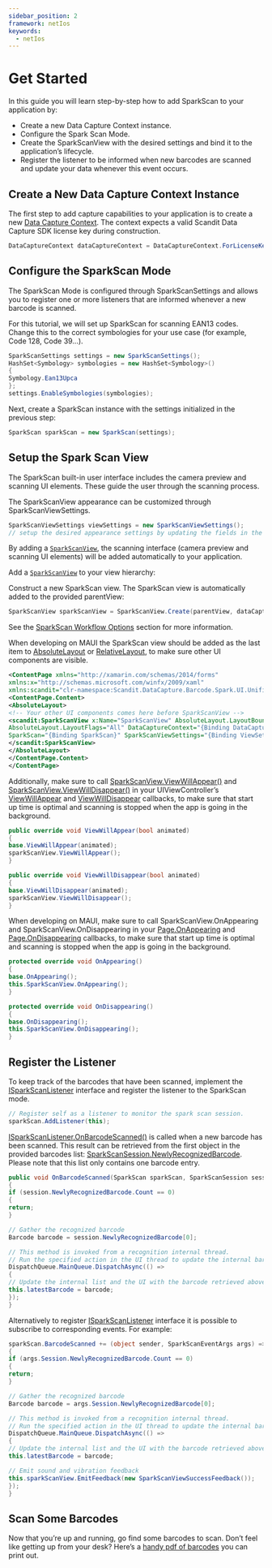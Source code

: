 ```yaml
---
sidebar_position: 2
framework: netIos
keywords:
  - netIos
---
```


# Get Started

In this guide you will learn step-by-step how to add SparkScan to your application by:

- Create a new Data Capture Context instance.
- Configure the Spark Scan Mode.
- Create the SparkScanView with the desired settings and bind it to the application’s lifecycle.
- Register the listener to be informed when new barcodes are scanned and update your data whenever this event occurs.

## Create a New Data Capture Context Instance

The first step to add capture capabilities to your application is to create a new [Data Capture Context](https://docs.scandit.com/data-capture-sdk/dotnet.ios/core/api/data-capture-context.html#class-scandit.datacapture.core.DataCaptureContext). The context expects a valid Scandit Data Capture SDK license key during construction.

```csharp
DataCaptureContext dataCaptureContext = DataCaptureContext.ForLicenseKey("-- ENTER YOUR SCANDIT LICENSE KEY HERE --");
```

## Configure the SparkScan Mode

The SparkScan Mode is configured through SparkScanSettings and allows you to register one or more listeners that are informed whenever a new barcode is scanned.

For this tutorial, we will set up SparkScan for scanning EAN13 codes. Change this to the correct symbologies for your use case (for example, Code 128, Code 39…).

```csharp
SparkScanSettings settings = new SparkScanSettings();
HashSet<Symbology> symbologies = new HashSet<Symbology>()
{
Symbology.Ean13Upca
};
settings.EnableSymbologies(symbologies);
```

Next, create a SparkScan instance with the settings initialized in the previous step:

```csharp
SparkScan sparkScan = new SparkScan(settings);
```

## Setup the Spark Scan View

The SparkScan built-in user interface includes the camera preview and scanning UI elements. These guide the user through the scanning process.

The SparkScanView appearance can be customized through SparkScanViewSettings.

```csharp
SparkScanViewSettings viewSettings = new SparkScanViewSettings();
// setup the desired appearance settings by updating the fields in the object above
```

By adding a [`SparkScanView`](https://docs.scandit.com/data-capture-sdk/dotnet.ios/barcode-capture/api/ui/spark-scan-view.html), the scanning interface (camera preview and scanning UI elements) will be added automatically to your application.

Add a [`SparkScanView`](https://docs.scandit.com/data-capture-sdk/dotnet.ios/barcode-capture/api/ui/spark-scan-view.html) to your view hierarchy:

Construct a new SparkScan view. The SparkScan view is automatically added to the provided parentView:

```csharp
SparkScanView sparkScanView = SparkScanView.Create(parentView, dataCaptureContext, sparkScan, viewSettings);
```

See the [SparkScan Workflow Options](./intro.md#workflow-options) section for more information.

When developing on MAUI the SparkScan view should be added as the last item to [AbsoluteLayout](https://learn.microsoft.com/en-us/xamarin/xamarin-forms/user-interface/layouts/absolutelayout) or [RelativeLayout](https://learn.microsoft.com/en-us/xamarin/xamarin-forms/user-interface/layouts/relativelayout), to make sure other UI components are visible.

```xml
<ContentPage xmlns="http://xamarin.com/schemas/2014/forms"
xmlns:x="http://schemas.microsoft.com/winfx/2009/xaml"
xmlns:scandit="clr-namespace:Scandit.DataCapture.Barcode.Spark.UI.Unified;assembly=ScanditBarcodeCaptureUnified">
<ContentPage.Content>
<AbsoluteLayout>
<!-- Your other UI components comes here before SparkScanView -->
<scandit:SparkScanView x:Name="SparkScanView" AbsoluteLayout.LayoutBounds="0,0,1,1"
AbsoluteLayout.LayoutFlags="All" DataCaptureContext="{Binding DataCaptureContext}"
SparkScan="{Binding SparkScan}" SparkScanViewSettings="{Binding ViewSettings}">
</scandit:SparkScanView>
</AbsoluteLayout>
</ContentPage.Content>
</ContentPage>
```

Additionally, make sure to call [SparkScanView.ViewWillAppear()](https://docs.scandit.com/data-capture-sdk/dotnet.ios/barcode-capture/api/ui/spark-scan-view.html#method-scandit.datacapture.barcode.spark.ui.SparkScanView.ViewWillAppear) and [SparkScanView.ViewWillDisappear()](https://docs.scandit.com/data-capture-sdk/dotnet.ios/barcode-capture/api/ui/spark-scan-view.html#method-scandit.datacapture.barcode.spark.ui.SparkScanView.ViewWillDisappear) in your UIViewController’s [ViewWillAppear](https://learn.microsoft.com/en-us/dotnet/api/uikit.uiviewcontroller.viewwillappear) and [ViewWillDisappear](https://learn.microsoft.com/en-us/dotnet/api/uikit.uiviewcontroller.viewwilldisappear)
callbacks, to make sure that start up time is optimal and scanning is stopped when the app is going in the background.

```csharp
public override void ViewWillAppear(bool animated)
{
base.ViewWillAppear(animated);
sparkScanView.ViewWillAppear();
}

public override void ViewWillDisappear(bool animated)
{
base.ViewWillDisappear(animated);
sparkScanView.ViewWillDisappear();
}
```

When developing on MAUI, make sure to call SparkScanView.OnAppearing and SparkScanView.OnDisappearing in your [Page.OnAppearing](https://learn.microsoft.com/en-us/dotnet/api/xamarin.forms.page.onappearing) and [Page.OnDisappearing](https://learn.microsoft.com/en-us/dotnet/api/xamarin.forms.page.ondisappearing) callbacks, to make sure that start up time is optimal and scanning is stopped when the app is going in the background.

```csharp
protected override void OnAppearing()
{
base.OnAppearing();
this.SparkScanView.OnAppearing();
}

protected override void OnDisappearing()
{
base.OnDisappearing();
this.SparkScanView.OnDisappearing();
}
```

## Register the Listener

To keep track of the barcodes that have been scanned, implement the [ISparkScanListener](https://docs.scandit.com/data-capture-sdk/dotnet.ios/barcode-capture/api/spark-scan-listener.html#interface-scandit.datacapture.barcode.spark.ISparkScanListener) interface and register the listener to the SparkScan mode.

```csharp
// Register self as a listener to monitor the spark scan session.
sparkScan.AddListener(this);
```

[ISparkScanListener.OnBarcodeScanned()](https://docs.scandit.com/data-capture-sdk/dotnet.ios/barcode-capture/api/spark-scan-listener.html#method-scandit.datacapture.barcode.spark.ISparkScanListener.OnBarcodeScanned) is called when a new barcode has been scanned. This result can
be retrieved from the first object in the provided barcodes list:
[SparkScanSession.NewlyRecognizedBarcode](https://docs.scandit.com/data-capture-sdk/dotnet.ios/barcode-capture/api/spark-scan-session.html#property-scandit.datacapture.barcode.spark.SparkScanSession.NewlyRecognizedBarcode). Please note that this list only contains one barcode entry.

```csharp
public void OnBarcodeScanned(SparkScan sparkScan, SparkScanSession session, IFrameData? data)
{
if (session.NewlyRecognizedBarcode.Count == 0)
{
return;
}

// Gather the recognized barcode
Barcode barcode = session.NewlyRecognizedBarcode[0];

// This method is invoked from a recognition internal thread.
// Run the specified action in the UI thread to update the internal barcode list.
DispatchQueue.MainQueue.DispatchAsync(() =>
{
// Update the internal list and the UI with the barcode retrieved above
this.latestBarcode = barcode;
});
}
```

Alternatively to register [ISparkScanListener](https://docs.scandit.com/data-capture-sdk/dotnet.ios/barcode-capture/api/spark-scan-listener.html#interface-scandit.datacapture.barcode.spark.ISparkScanListener) interface it is possible to subscribe to corresponding events. For example:

```csharp
sparkScan.BarcodeScanned += (object sender, SparkScanEventArgs args) =>
{
if (args.Session.NewlyRecognizedBarcode.Count == 0)
{
return;
}

// Gather the recognized barcode
Barcode barcode = args.Session.NewlyRecognizedBarcode[0];

// This method is invoked from a recognition internal thread.
// Run the specified action in the UI thread to update the internal barcode list.
DispatchQueue.MainQueue.DispatchAsync(() =>
{
// Update the internal list and the UI with the barcode retrieved above
this.latestBarcode = barcode;

// Emit sound and vibration feedback
this.sparkScanView.EmitFeedback(new SparkScanViewSuccessFeedback());
});
}
```

## Scan Some Barcodes

Now that you’re up and running, go find some barcodes to scan. Don’t feel like getting up from your desk? Here’s a [handy pdf of barcodes](https://github.com/Scandit/.github/blob/main/images/PrintTheseBarcodes.pdf) you can print out.
